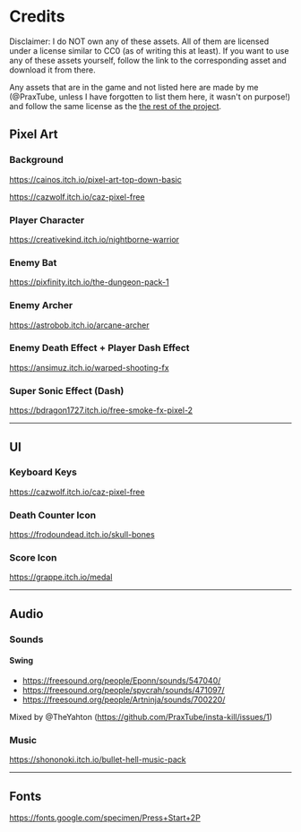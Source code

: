 # Credits

Disclaimer: I do NOT own any of these assets. All of them are licensed under a license similar to CC0 (as of writing this at least). If you want to use any of these assets yourself, follow the link to the corresponding asset and download it from there.

Any assets that are in the game and not listed here are made by me (@PraxTube, unless I have forgotten to list them here, it wasn't on purpose!) and follow the same license as the [the rest of the project](https://github.com/PraxTube/magus-parvus/blob/master/LICENSE).

## Pixel Art

### Background

https://cainos.itch.io/pixel-art-top-down-basic

https://cazwolf.itch.io/caz-pixel-free

### Player Character

https://creativekind.itch.io/nightborne-warrior

### Enemy Bat

https://pixfinity.itch.io/the-dungeon-pack-1

### Enemy Archer

https://astrobob.itch.io/arcane-archer

### Enemy Death Effect + Player Dash Effect

https://ansimuz.itch.io/warped-shooting-fx

### Super Sonic Effect (Dash)

https://bdragon1727.itch.io/free-smoke-fx-pixel-2

---

## UI

### Keyboard Keys

https://cazwolf.itch.io/caz-pixel-free

### Death Counter Icon

https://frodoundead.itch.io/skull-bones

### Score Icon

https://grappe.itch.io/medal

---

## Audio

### Sounds

#### Swing

- https://freesound.org/people/Eponn/sounds/547040/
- https://freesound.org/people/spycrah/sounds/471097/
- https://freesound.org/people/Artninja/sounds/700220/

Mixed by @TheYahton (https://github.com/PraxTube/insta-kill/issues/1)

### Music

https://shononoki.itch.io/bullet-hell-music-pack

---

## Fonts

https://fonts.google.com/specimen/Press+Start+2P
